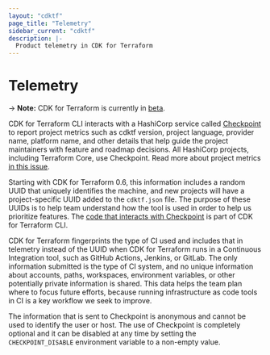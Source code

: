 ```yaml
---
layout: "cdktf"
page_title: "Telemetry"
sidebar_current: "cdktf"
description: |-
  Product telemetry in CDK for Terraform
---
```


# Telemetry

-> **Note:** CDK for Terraform is currently in [beta](/docs/cdktf/index.html#project-maturity-and-production-readiness).

CDK for Terraform CLI interacts with a HashiCorp service called [Checkpoint](https://checkpoint.hashicorp.com) to report project metrics such as cdktf version, project language, provider name, platform name, and other details that help guide the project maintainers with feature and roadmap decisions. All HashiCorp projects, including Terraform Core, use Checkpoint. Read more about project metrics [in this issue](https://github.com/hashicorp/terraform-cdk/issues/325).

Starting with CDK for Terraform 0.6, this information includes a random UUID that uniquely identifies the machine, and new projects will have a project-specific UUID added to the `cdktf.json` file. The purpose of these UUIDs is to help team understand how the tool is used in order to help us prioritize features. The [code that interacts with Checkpoint](https://github.com/hashicorp/terraform-cdk/blob/main/packages/cdktf-cli/lib/checkpoint.ts) is part of CDK for Terraform CLI.

CDK for Terraform fingerprints the type of CI used and includes that in telemetry instead of the UUID when CDK for Terraform runs in a Continuous Integration tool, such as GitHub Actions, Jenkins, or GitLab. The only information submitted is the type of CI system, and no unique information about accounts, paths, workspaces, environment variables, or other potentially private information is shared. This data helps the team plan where to focus future efforts, because running infrastructure as code tools in CI is a key workflow we seek to improve.

The information that is sent to Checkpoint is anonymous and cannot be used to identify the user or host. The use of Checkpoint is completely optional and it can be disabled at any time by setting the `CHECKPOINT_DISABLE` environment variable to a non-empty value.
